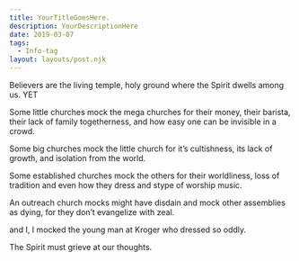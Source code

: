 ```yaml
---
title: YourTitleGoesHere.
description: YourDescriptionHere
date: 2019-03-07
tags:
  - Info-tag
layout: layouts/post.njk
---
```

Believers are the living temple, holy ground where the Spirit dwells among us.  YET

  Some little churches mock the mega churches for their money, their barista, their lack of family togetherness, and how easy one can be invisible in a crowd.

  Some big churches mock the little church for it’s cultishness, its lack of growth, and isolation from the world.

  Some established churches mock the others for their worldliness, loss of tradition and even how they dress and stype of worship music.

  An outreach church mocks might have disdain and mock other assemblies as dying, for they don’t evangelize with zeal.

  and I, I mocked the young man at Kroger who dressed so oddly.  

The Spirit must grieve at our thoughts.
